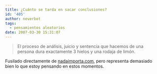 ```yaml
---
title: ¿Cuánto se tarda en sacar conclusiones?
id: '405'
author: neverbot
tags:
  - pensamientos aleatorios
date: 2007-03-30 15:31:07
---
```


> El proceso de análisis, juicio y sentencia que hacemos de una persona dura exactamente 3 hielos y una rodaja de limón.

Fusilado directamente de [nadaimporta.com](http://www.nadaimporta.com/?p=409), pero representa demasiado bien lo que estoy pensando en estos momentos.
